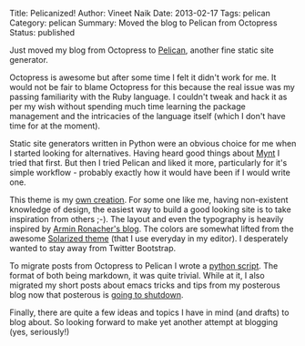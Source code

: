 Title: Pelicanized!
Author: Vineet Naik
Date: 2013-02-17
Tags: pelican
Category: pelican
Summary: Moved the blog to Pelican from Octopress
Status: published


Just moved my blog from Octopress to
[Pelican](http://docs.getpelican.com/en/3.1.1/), another fine static
site generator.

Octopress is awesome but after some time I felt it didn't work for
me. It would not be fair to blame Octopress for this because the real
issue was my passing familiarity with the Ruby language. I couldn't
tweak and hack it as per my wish without spending much time learning
the package management and the intricacies of the language itself
(which I don't have time for at the moment).

Static site generators written in Python were an obvious choice for me
when I started looking for alternatives. Having heard good things
about [Mynt](http://mynt.mirroredwhite.com/) I tried that first. But
then I tried Pelican and liked it more, particularly for it's simple
workflow - probably exactly how it would have been if I would write
one.

This theme is my
[own creation](https://github.com/naiquevin/blog-src/tree/master/naiq). For
some one like me, having non-existent knowledge of design, the easiest
way to build a good looking site is to take inspiration from others
;-). The layout and even the typography is heavily inspired by
[Armin Ronacher's blog](http://lucumr.pocoo.org/). The colors are
somewhat lifted from the awesome
[Solarized theme](http://ethanschoonover.com/solarized) (that I use
everyday in my editor). I desperately wanted to stay away from Twitter
Bootstrap.

To migrate posts from Octopress to Pelican I wrote a
[python script](https://gist.github.com/naiquevin/4972374). The format
of both being markdown, it was quite trivial. While at it, I also
migrated my short posts about emacs tricks and tips from my posterous
blog now that posterous is
[going to shutdown](http://blog.posterous.com/thanks-from-posterous).

Finally, there are quite a few ideas and topics I have in mind (and
drafts) to blog about. So looking forward to make yet another attempt
at blogging (yes, seriously!)

